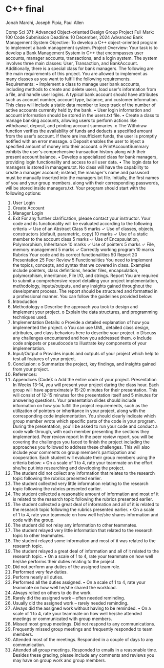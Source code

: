 # C++ final 
Jonah Marchi, Joseph Pipia, Paul Allen

Comp Sci 371: Advanced Object-oriented Design
Group Project
Full Mark: 100
Code Submission Deadline: 10 December, 2024
Advanced Bank Management System
Objective: To develop a C++ object-oriented program to implement a bank management
system.
Project Overview:
Your task is to develop a Bank Management System in C++ that encompasses
user accounts, manager accounts, transactions, and a login system. The system
involves three main classes: User, Transaction, and BankAccount. Additionally,
there is a special class for bank managers.
The following are the main requirements of this project. You are allowed to
implement as many classes as you want to fulfill the following
requirements.
Requirements:
• Implement a class to manage user bank accounts, including methods to create
and delete users, load user's information from a file, and handle user logins. A
typical bank account should have attributes such as account number, account
type, balance, and customer information. This class will include a static data
member to keep track of the number of active accounts currently held by the
bank.
• User login information and account information should be stored in the users.txt
file.
• Create a class to manage banking accounts, allowing users to perform actions
like withdrawal, deposit, and printing account summaries.
o The Withdraw function verifies the availability of funds and deducts a
specified amount from the user's account. If there are insufficient funds,
the user is promptly notified with an error message.
o Deposit enables the user to inject a specified amount of money into their
account.
o PrintAccountSummary exhibits the user's comprehensive transaction
history along with their present account balance.
• Develop a specialized class for bank managers, providing login functionality and
access to all user data.
• The login data for managers is stored in managers.txt. No class will have the
capability to create a manager account; instead, the manager's name and
password must be manually inserted into the managers.txt file. Initially, the first
names of you and your group members, along with their corresponding
passwords, will be stored inside managers.txt.
Your program should start with the following options:
1. User Login
2. Create Account
3. Manager Login
4. Exit
For any further clarification, please contact your instructor.
Your code and its functionality will be evaluated according to the following criteria
✓ Use of an Abstract Class 5 marks
✓ Use of classes, objects, constructors (default, parametric, copy) 10 marks
✓ Use of a static member to the account class 5 marks
✓ Use of Encapsulation, Polymorphism, Inheritance 10 marks
✓ Use of pointers 5 marks
✓ File, memory management 5 marks
✓ Correctly working program 10 marks
Rubrics
Your code and its correct functionalities 50
Report 20
Presentation 25
Peer Review 5
Functionalities
You need to implement the topics, concepts, and syntax that we covered in class. Examples include
pointers, class definitions, header files, encapsulation, polymorphism, inheritance, File I/O, and strings.
Report
You are required to submit a comprehensive report detailing your project implementation,
methodology, inputs/outputs, and any insights gained throughout the development process. The report
should be structured and formatted in a professional manner. You can follow the guidelines provided
below:
1. Introduction
2. Methodology
o Describe the approach you took to design and implement your project.
o Explain the data structures, and programming techniques used.
3. Implementation Details:
o Provide a detailed explanation of how you implemented the project.
o You can use UML, detailed class design, attributes, and class behaviors here to
describe your project.
o Discuss any challenges encountered and how you addressed them.
o Include code snippets or pseudocode to illustrate key components of your
implementation.
4. Input/Output
o Provides inputs and outputs of your project which help to test all features of your
project.
5. Conclusion:
o Summarize the project, key findings, and insights gained from your project.
6. References:
7. Appendices (Code):
o Add the entire code of your project.
Presentation
In Weeks 13-14, you will present your project during the class hour. Each group will have approximately
15-20 minutes for their presentation. This will consist of 12-15 minutes for the presentation itself and 5
minutes for answering questions. Your presentation slides should include information on how you fulfill
the project requirements, such as the utilization of pointers or inheritance in your project, along with
the corresponding code implementation. You should clearly indicate which group member wrote which
specific parts of the code in your program. During the presentation, you'll be asked to run your code and
conduct a code walk-through, with each member presenting the sections they implemented.
Peer review report
In the peer review report, you will be covering the challenges you faced to finish the project including
the approaches you followed to address these challenges. This will also include your comments on group
member’s participation and cooperation.
Each student will evaluate their group members using the criteria below:
• On a scale of 1 to 4, rate your teammate on the effort she/he put into researching and developing
the project.
1. The student did not collect any information that relates to the research topic following the
rubrics presented earlier.
2. The student collected very little information relating to the research topic following the rubrics
presented earlier.
3. The student collected a reasonable amount of information and most of it is related to the
research topic following the rubrics presented earlier.
4. The student collected a great deal of information and all of it is related to the research topic
following the rubrics presented earlier.
• On a scale of 1 to 4, rate your teammate on how well he/she shares information and code with the
group.
1. The student did not relay any information to other teammates.
2. The student relayed very little information that related to the research topic to other
teammates.
3. The student relayed some information and most of it was related to the research topic.
4. The student relayed a great deal of information and all of it related to the research topic.
• On a scale of 1 to 4, rate your teammate on how well he/she performs their duties relating to the
project.
1. Did not perform any duties of the assigned team role.
2. Performed very few duties.
3. Perform nearly all duties.
4. Performed all the duties assigned.
• On a scale of 1 to 4, rate your teammate on how well he/she shared the workload.
1. Always relied on others to do the work.
2. Rarely did the assigned work – often needed reminding.
3. Usually did the assigned work – rarely needed reminding.
4. Always did the assigned work without having to be reminded.
• On a scale of 1 to 4, rate your teammate on how well he/she attended meetings or communicated
with group members.
1. Missed most group meetings. Did not respond to any communications.
2. Frequently missed group meetings and frequently responded to team members.
3. Attended most of the meetings. Responded in a couple of days to any communication.
4. Attended all group meetings. Responded to emails in a reasonable time.
Besides these grading, please include any comments and reviews you may have on group work and
group members.
